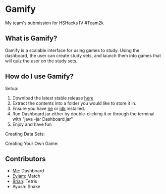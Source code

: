 # Gamify
My team's submission for HSHacks IV #Team2k

## What is Gamify?
Gamify is a scalable interface for using games to study. Using the dashboard, the user can create study sets, and launch them into games that will quiz the user on the study sets.

## How do I use Gamify?

Setup:
1. Download the latest stable release [here]()
2. Extract the contents into a folder you would like to store it in.
3. Ensure you have [jre](https://www.oracle.com/technetwork/java/javase/downloads/jre8-downloads-2133155.html) or [jdk](https://www.oracle.com/technetwork/java/javase/downloads/index.html) installed.
4. Run Dashboard.jar either by double-clicking it or through the terminal with "java -jar Dashboard.jar"
5. Enjoy and have fun

Creating Data Sets:

Creating Your Own Game:


## Contributors
- [Me](https://github.com/digitaldisarray/): Dashboard
- [Eylam](https://github.com/EylamTagor/): Match
- [Brian](https://github.com/brianla0616): Tetris
- Ayush: Snake
